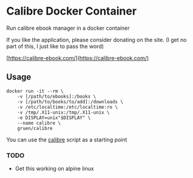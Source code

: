 # Calibre Docker Container

Run calibre ebook manager in a docker container

If you like the application, please consider donating on the site. (I get no part of this, I just like to pass the word)

[https://calibre-ebook.com/](https://calibre-ebook.com/)


## Usage
```shell
docker run -it --rm \
    -v [/path/to/ebooks]:/books \
    -v [/path/to/books/to/add]:/downloads \
    -v /etc/localtime:/etc/localtime:ro \
    -v /tmp/.X11-unix:/tmp/.X11-unix \
    -e DISPLAY=unix"$DISPLAY" \
    --name calibre \
    gruen/calibre
```

You can use the [calibre](calibre) script as a starting point

### TODO
-   Get this working on alpine linux
